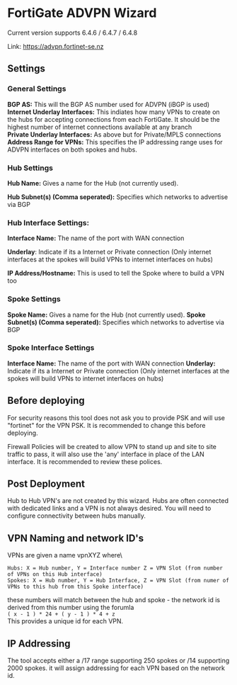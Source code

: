 # FortiGate ADVPN Wizard

Current version supports 6.4.6 / 6.4.7 / 6.4.8


Link: https://advpn.fortinet-se.nz

## Settings

### General Settings

**BGP AS:** This will the BGP AS number used for ADVPN (iBGP is used) \
**Internet Underlay Interfaces:** This indiates how many VPNs to create on the hubs for accepting connections from each FortiGate. It should be the highest number of internet connections available at any branch\
**Private Underlay Interfaces:** As above but for Private/MPLS connections\
**Address Range for VPNs:** This specifies the IP addressing range uses for ADVPN interfaces on both spokes and hubs. 


### Hub Settings
**Hub Name:** Gives a name for the Hub (not currently used).

**Hub Subnet(s) (Comma seperated):** Specifies which networks to advertise via BGP

### Hub Interface Settings:
**Interface Name:** The name of the port with WAN connection

**Underlay**: Indicate if its a Internet or Private connection (Only internet interfaces at the spokes will build VPNs to internet interfaces on hubs)

**IP Address/Hostname:** This is used to tell the Spoke where to build a VPN too

### Spoke Settings
**Spoke Name:** Gives a name for the Hub (not currently used).
**Spoke Subnet(s) (Comma seperated):** Specifies which networks to advertise via BGP

### Spoke Interface Settings
**Interface Name:** The name of the port with WAN connection
**Underlay:** Indicate if its a Internet or Private connection (Only internet interfaces at the spokes will build VPNs to internet interfaces on hubs)

## Before deploying
For security reasons this tool does not ask you to provide PSK and will use "fortinet" for the VPN PSK. It is recommended to change this before deploying. 

Firewall Policies will be created to allow VPN to stand up and site to site traffic to pass, it will also use the 'any' interface in place of the LAN interface. It is recommended to review these polices. 

## Post Deployment
Hub to Hub VPN's are not created by this wizard. Hubs are often connected with dedicated links and a VPN is not always desired. You will need to configure connectivity between hubs manually. 

## VPN Naming and network ID's
VPNs are given a name vpnXYZ where\
```
Hubs: X = Hub number, Y = Interface number Z = VPN Slot (from number of VPNs on this Hub interface)
Spokes: X = Hub number, Y = Hub Interface, Z = VPN Slot (from numer of VPNs to this hub from this Spoke interface)
```
these numbers will match between the hub and spoke - the network id is derived from this number using the forumla\
`( x - 1 ) * 24 + ( y - 1 ) * 4 + z`\
This provides a unique id for each VPN. 


## IP Addressing
The tool accepts either a /17 range supporting 250 spokes or /14 supporting 2000 spokes. it will assign addressing for each VPN based on the network id.










